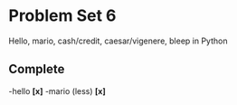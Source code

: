 # Problem Set 6
Hello, mario, cash/credit, caesar/vigenere, bleep in Python

## Complete

-hello **[x]**
-mario (less) **[x]**